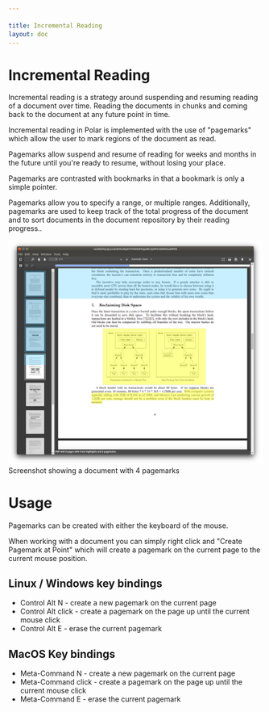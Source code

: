 ```yaml
---

title: Incremental Reading
layout: doc
---
```


# Incremental Reading

Incremental reading is a strategy around suspending and resuming reading of a
document over time.  Reading the documents in chunks and coming back to the 
document at any future point in time.

Incremental reading in Polar is implemented with the use of "pagemarks" which
allow the user to mark regions of the document as read.

Pagemarks allow suspend and resume of reading for weeks and months in
the future until you're ready to resume, without losing your place.

Pagemarks are contrasted with bookmarks in that a bookmark is only a simple
pointer.

Pagemarks allow you to specify a range, or multiple ranges.  Additionally,
pagemarks are used to keep track of the total progress of the document and to
sort documents in the document repository by their reading progress..

<img class="img-fluid" src="./assets/screenshots/annotations-shadow.png">

<div class="text-center">Screenshot showing a document with 4 pagemarks</div>

# Usage

Pagemarks can be created with either the keyboard of the mouse.

When working with a document you can simply right click and 
"Create Pagemark at Point" which will create a pagemark on the current page
to the current mouse position. 

## Linux / Windows key bindings

 - Control Alt N - create a new pagemark on the current page
 - Control Alt click - create a pagemark on the page up until the current mouse click
 - Control Alt E - erase the current pagemark

## MacOS Key bindings

 - Meta-Command N - create a new pagemark on the current page
 - Meta-Command click - create a pagemark on the page up until the current mouse click
 - Meta-Command E - erase the current pagemark
